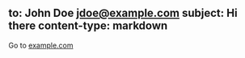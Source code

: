 to: John Doe <jdoe@example.com>
subject: Hi there
content-type: markdown
---

Go to [example.com](http://example.com)

